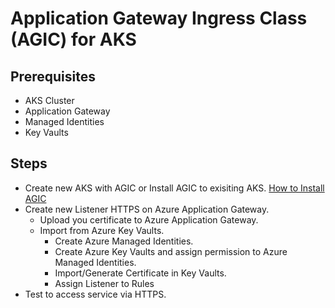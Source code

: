 # Application Gateway Ingress Class (AGIC) for AKS
##

## Prerequisites
- AKS Cluster
- Application Gateway
- Managed Identities
- Key Vaults 

## Steps
- Create new AKS with AGIC or Install AGIC to exisiting AKS. [How to Install AGIC](https://learn.microsoft.com/en-us/azure/application-gateway/ingress-controller-install-existing)
- Create new Listener HTTPS on Azure Application Gateway.
    -   Upload you certificate to Azure Application Gateway.
    -   Import from Azure Key Vaults.
        -   Create Azure Managed Identities.
        -   Create Azure Key Vaults and assign permission to Azure Managed Identities.
        -   Import/Generate Certificate in Key Vaults.
        -   Assign Listener to Rules
-   Test to access service via HTTPS.

